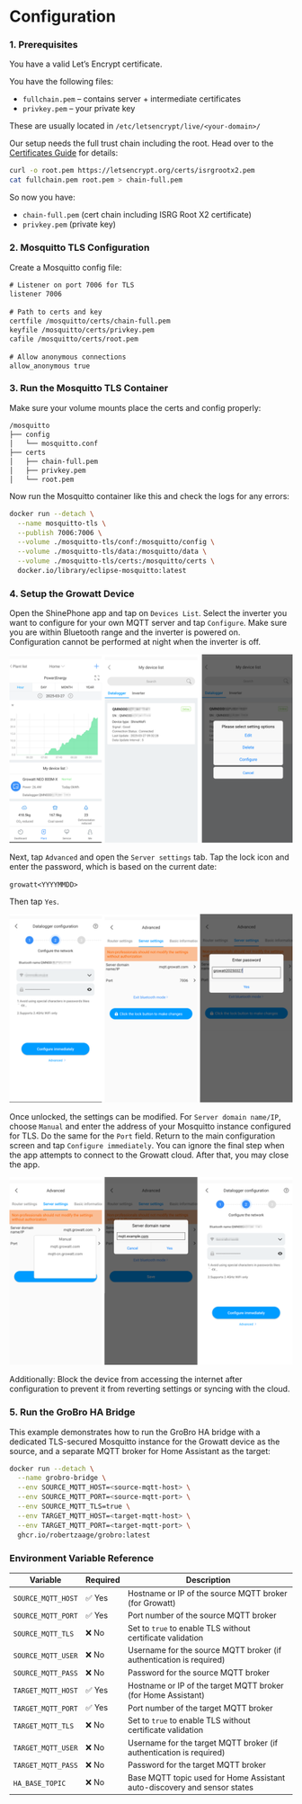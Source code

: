 # Configuration

### 1. Prerequisites

You have a valid Let’s Encrypt certificate.

You have the following files:
- `fullchain.pem` – contains server + intermediate certificates
- `privkey.pem` – your private key

These are usually located in `/etc/letsencrypt/live/<your-domain>/`

Our setup needs the full trust chain including the root. Head over to the [Certificates Guide](CERTIFICATES.md) for details:
```bash
curl -o root.pem https://letsencrypt.org/certs/isrgrootx2.pem
cat fullchain.pem root.pem > chain-full.pem
```

So now you have:
- `chain-full.pem` (cert chain including ISRG Root X2 certificate)
- `privkey.pem` (private key)

### 2. Mosquitto TLS Configuration

Create a Mosquitto config file:
```
# Listener on port 7006 for TLS
listener 7006

# Path to certs and key
certfile /mosquitto/certs/chain-full.pem
keyfile /mosquitto/certs/privkey.pem
cafile /mosquitto/certs/root.pem

# Allow anonymous connections
allow_anonymous true
```

### 3. Run the Mosquitto TLS Container

Make sure your volume mounts place the certs and config properly:
```
/mosquitto
├── config
│   └── mosquitto.conf
├── certs
│   ├── chain-full.pem
│   ├── privkey.pem
│   └── root.pem
```

Now run the Mosquitto container like this and check the logs for any errors:
```bash
docker run --detach \
  --name mosquitto-tls \
  --publish 7006:7006 \
  --volume ./mosquitto-tls/conf:/mosquitto/config \
  --volume ./mosquitto-tls/data:/mosquitto/data \
  --volume ./mosquitto-tls/certs:/mosquitto/certs \
  docker.io/library/eclipse-mosquitto:latest
```

### 4. Setup the Growatt Device

Open the ShinePhone app and tap on `Devices List`. Select the inverter you want to configure for your own MQTT server and tap `Configure`.
Make sure you are within Bluetooth range and the inverter is powered on. Configuration cannot be performed at night when the inverter is off.

![Step 1](assets/config_menu_1.png)

Next, tap `Advanced` and open the `Server settings` tab. Tap the lock icon and enter the password, which is based on the current date:

`growatt<YYYYMMDD>`

Then tap `Yes`.

![Step 2](assets/config_menu_2.png)

Once unlocked, the settings can be modified. For `Server domain name/IP`, choose `Manual` and enter the address of your Mosquitto instance configured for TLS. Do the same for the `Port` field.
Return to the main configuration screen and tap `Configure immediately`. You can ignore the final step when the app attempts to connect to the Growatt cloud. After that, you may close the app.

![Step 3](assets/config_menu_3.png)

Additionally: Block the device from accessing the internet after configuration to prevent it from reverting settings or syncing with the cloud.

### 5. Run the GroBro HA Bridge

This example demonstrates how to run the GroBro HA bridge with a dedicated TLS-secured Mosquitto instance for the Growatt device as the source, and a separate MQTT broker for Home Assistant as the target:
```bash
docker run --detach \
  --name grobro-bridge \
  --env SOURCE_MQTT_HOST=<source-mqtt-host> \
  --env SOURCE_MQTT_PORT=<source-mqtt-port> \
  --env SOURCE_MQTT_TLS=true \
  --env TARGET_MQTT_HOST=<target-mqtt-host> \
  --env TARGET_MQTT_PORT=<target-mqtt-port> \
  ghcr.io/robertzaage/grobro:latest
```

### Environment Variable Reference

| Variable             | Required | Description                                                                 |
|----------------------|----------|-----------------------------------------------------------------------------|
| `SOURCE_MQTT_HOST`   | ✅ Yes   | Hostname or IP of the source MQTT broker (for Growatt)                     |
| `SOURCE_MQTT_PORT`   | ✅ Yes   | Port number of the source MQTT broker                                      |
| `SOURCE_MQTT_TLS`    | ❌ No    | Set to `true` to enable TLS without certificate validation                 |
| `SOURCE_MQTT_USER`   | ❌ No    | Username for the source MQTT broker (if authentication is required)        |
| `SOURCE_MQTT_PASS`   | ❌ No    | Password for the source MQTT broker                                        |
| `TARGET_MQTT_HOST`   | ✅ Yes   | Hostname or IP of the target MQTT broker (for Home Assistant)              |
| `TARGET_MQTT_PORT`   | ✅ Yes   | Port number of the target MQTT broker                                      |
| `TARGET_MQTT_TLS`    | ❌ No    | Set to `true` to enable TLS without certificate validation                 |
| `TARGET_MQTT_USER`   | ❌ No    | Username for the target MQTT broker (if authentication is required)        |
| `TARGET_MQTT_PASS`   | ❌ No    | Password for the target MQTT broker                                        |
| `HA_BASE_TOPIC`      | ❌ No    | Base MQTT topic used for Home Assistant auto-discovery and sensor states   |
